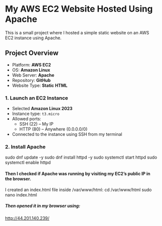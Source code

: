 # My AWS EC2 Website Hosted Using Apache

This is a small project where I hosted a simple static website on an AWS EC2 instance using Apache.  

## Project Overview
- Platform: **AWS EC2**
- OS: **Amazon Linux**
- Web Server: **Apache**
- Repository: **GitHub**
- Website Type: **Static HTML**

### 1. Launch an EC2 Instance
- Selected **Amazon Linux 2023**
- Instance type: `t3.micro`
- Allowed ports:
  - SSH (22) – My IP
  - HTTP (80) – Anywhere (0.0.0.0/0)
- Connected to the instance using SSH from my terminal

### 2. Install Apache

sudo dnf update -y
sudo dnf install httpd -y
sudo systemctl start httpd
sudo systemctl enable httpd

#### Then I checked if Apache was running by visiting my EC2’s public IP in the browser.

I created an index.html file inside /var/www/html:
cd /var/www/html
sudo nano index.html

##### Then opened it in my browser using:
http://44.201.140.239/



